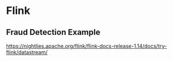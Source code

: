 # Flink
## Fraud Detection Example
https://nightlies.apache.org/flink/flink-docs-release-1.14/docs/try-flink/datastream/


